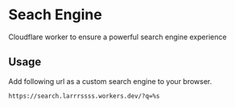 # Seach Engine

Cloudflare worker to ensure a powerful search engine experience

## Usage

Add following url as a custom search engine to your browser.

```sh
https://search.larrrssss.workers.dev/?q=%s
```